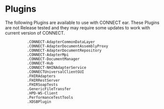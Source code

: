 Plugins
=======


The following Plugins are available to use with CONNECT ear. These Plugins are not Release tested and they may require some updates to work with current version of CONNECT.

	          .CONNECT-AdapterCommonDataLayer
              .CONNECT-AdapterDocumentAssemblyProxy
              .CONNECT-AdapterDocumentRepository
              .CONNECT-AdapterMpi
              .CONNECT-DocumentManager
              .CONNECT-Hub
              .CONNECT-NHINAdapterService
              .CONNECTUniversalClientGUI
              .FHIRAdapters
              .FHIRRestServer
              .FHIRSoapTests
              .GenericFileTransfer
              .HPD-WS-Client
              .PerformanceTestTools
              .XDSBPlugin
              